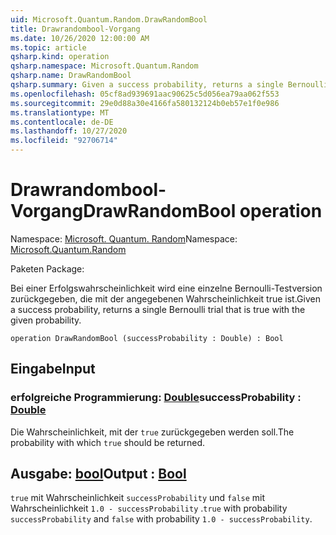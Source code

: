 ```yaml
---
uid: Microsoft.Quantum.Random.DrawRandomBool
title: Drawrandombool-Vorgang
ms.date: 10/26/2020 12:00:00 AM
ms.topic: article
qsharp.kind: operation
qsharp.namespace: Microsoft.Quantum.Random
qsharp.name: DrawRandomBool
qsharp.summary: Given a success probability, returns a single Bernoulli trial that is true with the given probability.
ms.openlocfilehash: 05cf8ad939691aac90625c5d056ea79aa062f553
ms.sourcegitcommit: 29e0d88a30e4166fa580132124b0eb57e1f0e986
ms.translationtype: MT
ms.contentlocale: de-DE
ms.lasthandoff: 10/27/2020
ms.locfileid: "92706714"
---
```

# <a name="drawrandombool-operation"></a><span data-ttu-id="7c069-102">Drawrandombool-Vorgang</span><span class="sxs-lookup"><span data-stu-id="7c069-102">DrawRandomBool operation</span></span>

<span data-ttu-id="7c069-103">Namespace: [Microsoft. Quantum. Random](xref:Microsoft.Quantum.Random)</span><span class="sxs-lookup"><span data-stu-id="7c069-103">Namespace: [Microsoft.Quantum.Random](xref:Microsoft.Quantum.Random)</span></span>

<span data-ttu-id="7c069-104">Paketen [](https://nuget.org/packages/)</span><span class="sxs-lookup"><span data-stu-id="7c069-104">Package: [](https://nuget.org/packages/)</span></span>


<span data-ttu-id="7c069-105">Bei einer Erfolgswahrscheinlichkeit wird eine einzelne Bernoulli-Testversion zurückgegeben, die mit der angegebenen Wahrscheinlichkeit true ist.</span><span class="sxs-lookup"><span data-stu-id="7c069-105">Given a success probability, returns a single Bernoulli trial that is true with the given probability.</span></span>

```qsharp
operation DrawRandomBool (successProbability : Double) : Bool
```


## <a name="input"></a><span data-ttu-id="7c069-106">Eingabe</span><span class="sxs-lookup"><span data-stu-id="7c069-106">Input</span></span>

### <a name="successprobability--double"></a><span data-ttu-id="7c069-107">erfolgreiche Programmierung: [Double](xref:microsoft.quantum.lang-ref.double)</span><span class="sxs-lookup"><span data-stu-id="7c069-107">successProbability : [Double](xref:microsoft.quantum.lang-ref.double)</span></span>

<span data-ttu-id="7c069-108">Die Wahrscheinlichkeit, mit der `true` zurückgegeben werden soll.</span><span class="sxs-lookup"><span data-stu-id="7c069-108">The probability with which `true` should be returned.</span></span>



## <a name="output--bool"></a><span data-ttu-id="7c069-109">Ausgabe: [bool](xref:microsoft.quantum.lang-ref.bool)</span><span class="sxs-lookup"><span data-stu-id="7c069-109">Output : [Bool](xref:microsoft.quantum.lang-ref.bool)</span></span>

<span data-ttu-id="7c069-110">`true` mit Wahrscheinlichkeit `successProbability` und `false` mit Wahrscheinlichkeit `1.0 - successProbability` .</span><span class="sxs-lookup"><span data-stu-id="7c069-110">`true` with probability `successProbability` and `false` with probability `1.0 - successProbability`.</span></span>
